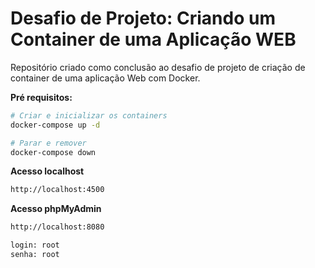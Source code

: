 # Desafio de Projeto: Criando um Container de uma Aplicação WEB

Repositório criado como conclusão ao desafio de projeto de criação de container de uma aplicação Web com Docker.

**Pré requisitos:**

```bash
# Criar e inicializar os containers
docker-compose up -d

# Parar e remover
docker-compose down
```

**Acesso localhost**
```txt
http://localhost:4500
```

**Acesso phpMyAdmin**
```txt
http://localhost:8080

login: root
senha: root
```